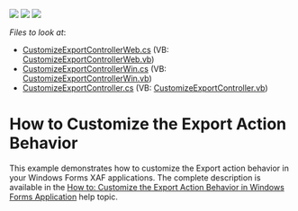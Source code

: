 <!-- default badges list -->
![](https://img.shields.io/endpoint?url=https://codecentral.devexpress.com/api/v1/VersionRange/128589107/12.1.4%2B)
[![](https://img.shields.io/badge/Open_in_DevExpress_Support_Center-FF7200?style=flat-square&logo=DevExpress&logoColor=white)](https://supportcenter.devexpress.com/ticket/details/E2335)
[![](https://img.shields.io/badge/📖_How_to_use_DevExpress_Examples-e9f6fc?style=flat-square)](https://docs.devexpress.com/GeneralInformation/403183)
<!-- default badges end -->
<!-- default file list -->
*Files to look at*:

* [CustomizeExportControllerWeb.cs](./CS/CustomizeExportAction.Module.Web/Controllers/CustomizeExportControllerWeb.cs) (VB: [CustomizeExportControllerWeb.vb](./VB/CustomizeExportAction.Module.Web/Controllers/CustomizeExportControllerWeb.vb))
* [CustomizeExportControllerWin.cs](./CS/CustomizeExportAction.Module.Win/Controllers/CustomizeExportControllerWin.cs) (VB: [CustomizeExportControllerWin.vb](./VB/CustomizeExportAction.Module.Win/Controllers/CustomizeExportControllerWin.vb))
* [CustomizeExportController.cs](./CS/CustomizeExportAction.Module/Controllers/CustomizeExportController.cs) (VB: [CustomizeExportController.vb](./VB/CustomizeExportAction.Module/Controllers/CustomizeExportController.vb))
<!-- default file list end -->
# How to Customize the Export Action Behavior


<p>This example demonstrates how to customize the Export action behavior in your Windows Forms XAF applications. The complete description is available in the <a href="http://documentation.devexpress.com/#Xaf/CustomDocument3287">How to: Customize the Export Action Behavior in Windows Forms Application</a> help topic.</p>

<br/>


